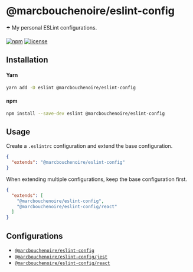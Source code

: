 # @marcbouchenoire/eslint-config

☂️ My personal ESLint configurations.

[![npm](https://img.shields.io/npm/v/@marcbouchenoire/eslint-config?color=%230cf)](https://www.npmjs.com/package/@marcbouchenoire/eslint-config)
[![license](https://img.shields.io/github/license/marcbouchenoire/eslint-config?color=%2385f)](https://github.com/marcbouchenoire/eslint-config/blob/main/LICENSE)

## Installation

#### Yarn

```bash
yarn add -D eslint @marcbouchenoire/eslint-config
```

#### npm

```bash
npm install --save-dev eslint @marcbouchenoire/eslint-config
```

## Usage

Create a `.eslintrc` configuration and extend the base configuration.

```json
{
  "extends": "@marcbouchenoire/eslint-config"
}
```

When extending multiple configurations, keep the base configuration first.

```json
{
  "extends": [
    "@marcbouchenoire/eslint-config",
    "@marcbouchenoire/eslint-config/react"
  ]
}
```

## Configurations

- [`@marcbouchenoire/eslint-config`](index.js)
- [`@marcbouchenoire/eslint-config/jest`](jest.js)
- [`@marcbouchenoire/eslint-config/react`](react.js)
